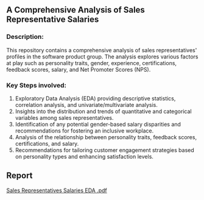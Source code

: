 ## A Comprehensive Analysis of Sales Representative Salaries

### Description:
This repository contains a comprehensive analysis of sales representatives' profiles in the software product group. The analysis explores various factors at play such as personality traits, gender, experience, certifications, feedback scores, salary, and Net Promoter Scores (NPS). 

### Key Steps involved:

1. Exploratory Data Analysis (EDA) providing descriptive statistics, correlation analysis, and univariate/multivariate analysis.
2. Insights into the distribution and trends of quantitative and categorical variables among sales representatives.
3. Identification of any potential gender-based salary disparities and recommendations for fostering an inclusive workplace.
4. Analysis of the relationship between personality traits, feedback scores, certifications, and salary.
5. Recommendations for tailoring customer engagement strategies based on personality types and enhancing satisfaction levels.

## Report
[Sales Representatives Salaries EDA .pdf](https://github.com/srimallipudi/Analysis-of-Sales-Representative-Salaries-in-Software-Industry-by-Personality-types/files/14781690/Sales.Representatives.Salaries.EDA.pdf)
